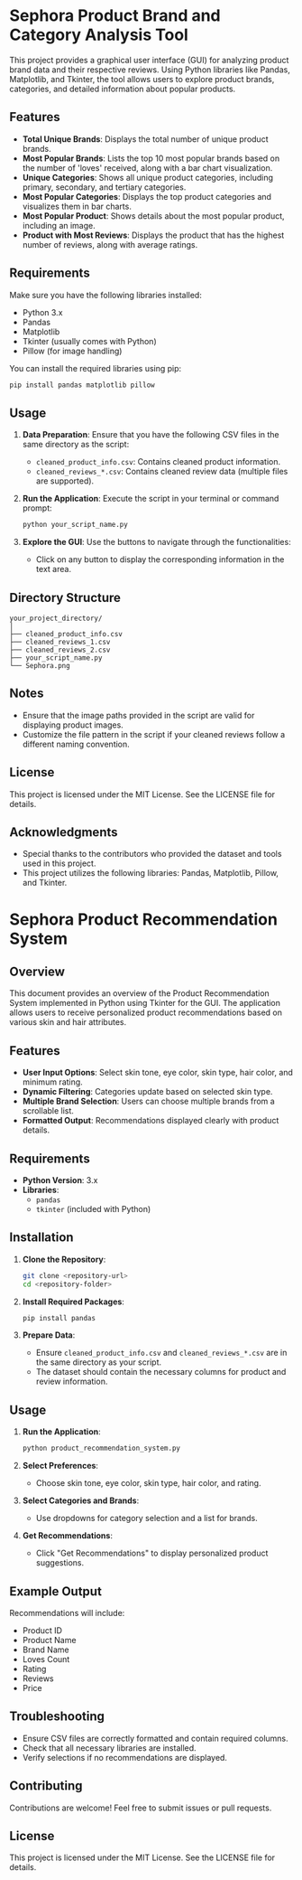 # Sephora Product Brand and Category Analysis Tool

This project provides a graphical user interface (GUI) for analyzing product brand data and their respective reviews. Using Python libraries like Pandas, Matplotlib, and Tkinter, the tool allows users to explore product brands, categories, and detailed information about popular products.

## Features

- **Total Unique Brands**: Displays the total number of unique product brands.
- **Most Popular Brands**: Lists the top 10 most popular brands based on the number of 'loves' received, along with a bar chart visualization.
- **Unique Categories**: Shows all unique product categories, including primary, secondary, and tertiary categories.
- **Most Popular Categories**: Displays the top product categories and visualizes them in bar charts.
- **Most Popular Product**: Shows details about the most popular product, including an image.
- **Product with Most Reviews**: Displays the product that has the highest number of reviews, along with average ratings.

## Requirements

Make sure you have the following libraries installed:

- Python 3.x
- Pandas
- Matplotlib
- Tkinter (usually comes with Python)
- Pillow (for image handling)

You can install the required libraries using pip:

```bash
pip install pandas matplotlib pillow
```

## Usage

1. **Data Preparation**: Ensure that you have the following CSV files in the same directory as the script:
   - `cleaned_product_info.csv`: Contains cleaned product information.
   - `cleaned_reviews_*.csv`: Contains cleaned review data (multiple files are supported).

2. **Run the Application**: Execute the script in your terminal or command prompt:
   ```bash
   python your_script_name.py
   ```

3. **Explore the GUI**: Use the buttons to navigate through the functionalities:
   - Click on any button to display the corresponding information in the text area.

## Directory Structure

```
your_project_directory/
│
├── cleaned_product_info.csv
├── cleaned_reviews_1.csv
├── cleaned_reviews_2.csv
├── your_script_name.py
└── Sephora.png
```

## Notes

- Ensure that the image paths provided in the script are valid for displaying product images.
- Customize the file pattern in the script if your cleaned reviews follow a different naming convention.

## License

This project is licensed under the MIT License. See the LICENSE file for details.

## Acknowledgments

- Special thanks to the contributors who provided the dataset and tools used in this project.
- This project utilizes the following libraries: Pandas, Matplotlib, Pillow, and Tkinter.





# Sephora Product Recommendation System

## Overview

This document provides an overview of the Product Recommendation System implemented in Python using Tkinter for the GUI. The application allows users to receive personalized product recommendations based on various skin and hair attributes.

## Features

- **User Input Options**: Select skin tone, eye color, skin type, hair color, and minimum rating.
- **Dynamic Filtering**: Categories update based on selected skin type.
- **Multiple Brand Selection**: Users can choose multiple brands from a scrollable list.
- **Formatted Output**: Recommendations displayed clearly with product details.

## Requirements

- **Python Version**: 3.x
- **Libraries**:
  - `pandas`
  - `tkinter` (included with Python)

## Installation

1. **Clone the Repository**:
   ```bash
   git clone <repository-url>
   cd <repository-folder>
   ```

2. **Install Required Packages**:
   ```bash
   pip install pandas
   ```

3. **Prepare Data**:
   - Ensure `cleaned_product_info.csv` and `cleaned_reviews_*.csv` are in the same directory as your script.
   - The dataset should contain the necessary columns for product and review information.

## Usage

1. **Run the Application**:
   ```bash
   python product_recommendation_system.py
   ```

2. **Select Preferences**:
   - Choose skin tone, eye color, skin type, hair color, and rating.

3. **Select Categories and Brands**:
   - Use dropdowns for category selection and a list for brands.

4. **Get Recommendations**:
   - Click "Get Recommendations" to display personalized product suggestions.

## Example Output

Recommendations will include:

- Product ID
- Product Name
- Brand Name
- Loves Count
- Rating
- Reviews
- Price

## Troubleshooting

- Ensure CSV files are correctly formatted and contain required columns.
- Check that all necessary libraries are installed.
- Verify selections if no recommendations are displayed.

## Contributing

Contributions are welcome! Feel free to submit issues or pull requests.

## License

This project is licensed under the MIT License. See the LICENSE file for details.

